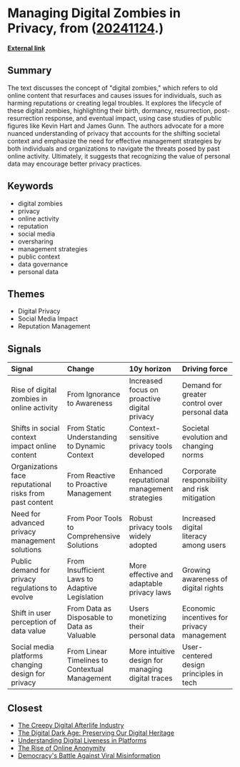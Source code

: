 # __Managing Digital Zombies in Privacy__, from ([20241124](https://kghosh.substack.com/p/20241124).)

__[External link](https://www.iese.edu/insight/articles/privacy-digital-zombies-data-social-media/)__



## Summary

The text discusses the concept of "digital zombies," which refers to old online content that resurfaces and causes issues for individuals, such as harming reputations or creating legal troubles. It explores the lifecycle of these digital zombies, highlighting their birth, dormancy, resurrection, post-resurrection response, and eventual impact, using case studies of public figures like Kevin Hart and James Gunn. The authors advocate for a more nuanced understanding of privacy that accounts for the shifting societal context and emphasize the need for effective management strategies by both individuals and organizations to navigate the threats posed by past online activity. Ultimately, it suggests that recognizing the value of personal data may encourage better privacy practices.

## Keywords

* digital zombies
* privacy
* online activity
* reputation
* social media
* oversharing
* management strategies
* public context
* data governance
* personal data

## Themes

* Digital Privacy
* Social Media Impact
* Reputation Management

## Signals

| Signal                                                  | Change                                         | 10y horizon                                       | Driving force                                 |
|:--------------------------------------------------------|:-----------------------------------------------|:--------------------------------------------------|:----------------------------------------------|
| Rise of digital zombies in online activity              | From Ignorance to Awareness                    | Increased focus on proactive digital privacy      | Demand for greater control over personal data |
| Shifts in social context impact online content          | From Static Understanding to Dynamic Context   | Context-sensitive privacy tools developed         | Societal evolution and changing norms         |
| Organizations face reputational risks from past content | From Reactive to Proactive Management          | Enhanced reputational management strategies       | Corporate responsibility and risk mitigation  |
| Need for advanced privacy management solutions          | From Poor Tools to Comprehensive Solutions     | Robust privacy tools widely adopted               | Increased digital literacy among users        |
| Public demand for privacy regulations to evolve         | From Insufficient Laws to Adaptive Legislation | More effective and adaptable privacy laws         | Growing awareness of digital rights           |
| Shift in user perception of data value                  | From Data as Disposable to Data as Valuable    | Users monetizing their personal data              | Economic incentives for privacy management    |
| Social media platforms changing design for privacy      | From Linear Timelines to Contextual Management | More intuitive design for managing digital traces | User-centered design principles in tech       |

## Closest

* [The Creepy Digital Afterlife Industry](b3bf37e3b59a56380f056d4a3df78395)
* [The Digital Dark Age: Preserving Our Digital Heritage](86e67181c4dcbce08848023aa2929bcb)
* [Understanding Digital Liveness in Platforms](4d99da5c2a48b37588b98182eb31478a)
* [The Rise of Online Anonymity](52a829c92d96543f396d37b44440c475)
* [Democracy's Battle Against Viral Misinformation](56d1a28746cd95ebaa3d62a4e1f91c3a)